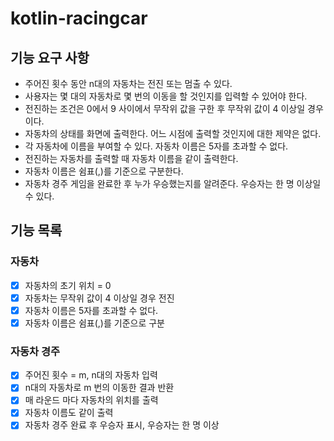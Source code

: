 # kotlin-racingcar

## 기능 요구 사항
- 주어진 횟수 동안 n대의 자동차는 전진 또는 멈출 수 있다.
- 사용자는 몇 대의 자동차로 몇 번의 이동을 할 것인지를 입력할 수 있어야 한다.
- 전진하는 조건은 0에서 9 사이에서 무작위 값을 구한 후 무작위 값이 4 이상일 경우이다.
- 자동차의 상태를 화면에 출력한다. 어느 시점에 출력할 것인지에 대한 제약은 없다.
- 각 자동차에 이름을 부여할 수 있다. 자동차 이름은 5자를 초과할 수 없다.
- 전진하는 자동차를 출력할 때 자동차 이름을 같이 출력한다.
- 자동차 이름은 쉼표(,)를 기준으로 구분한다.
- 자동차 경주 게임을 완료한 후 누가 우승했는지를 알려준다. 우승자는 한 명 이상일 수 있다.

## 기능 목록
### 자동차
- [x] 자동차의 초기 위치 = 0
- [x] 자동차는 무작위 값이 4 이상일 경우 전진
- [x] 자동차 이름은 5자를 초과할 수 없다.
- [x] 자동차 이름은 쉼표(,)를 기준으로 구분

### 자동차 경주
- [x] 주어진 횟수 = m, n대의 자동차 입력
- [x] n대의 자동차로 m 번의 이동한 결과 반환
- [x] 매 라운드 마다 자동차의 위치를 출력
- [x] 자동차 이름도 같이 출력
- [x] 자동차 경주 완료 후 우승자 표시, 우승자는 한 명 이상